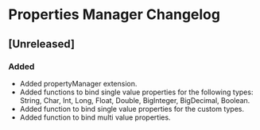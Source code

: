 <!-- Keep a Changelog guide -> https://keepachangelog.com -->

# Properties Manager Changelog

## [Unreleased]
### Added
- Added propertyManager extension.
- Added functions to bind single value properties for the following types: String, Char, Int, Long, Float, Double, BigInteger, BigDecimal, Boolean.
- Added function to bind single value properties for the custom types.
- Added function to bind multi value properties.
